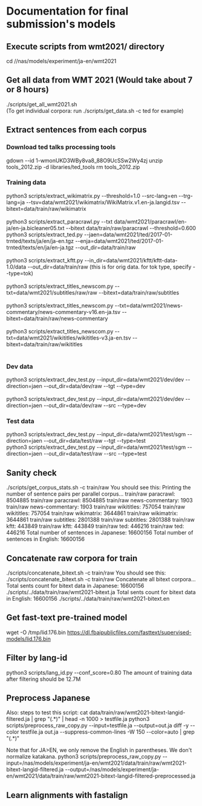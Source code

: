 # Documentation for final submission's models

## Execute scripts from wmt2021/ directory
cd //nas/models/experiment/ja-en/wmt2021

## Get all data from WMT 2021 (Would take about 7 or 8 hours)
./scripts/get_all_wmt2021.sh <br>
(To get individual corpora: run ./scripts/get_data.sh -c ted for example)

## Extract sentences from each corpus

### Download ted talks processing tools
gdown --id 1-wmonUKD3WBy8va8_88O9UcSSw2Wy4zj
unzip tools_2012.zip -d libraries/ted_tools
rm tools_2012.zip

### Training data
python3 scripts/extract_wikimatrix.py --threshold=1.0 --src-lang=en --trg-lang=ja --tsv=data/wmt2021/wikimatrix/WikiMatrix.v1.en-ja.langid.tsv --bitext=data/train/raw/wikimatrix<br>
<br>
python3 scripts/extract_paracrawl.py --txt data/wmt2021/paracrawl/en-ja/en-ja.bicleaner05.txt --bitext data/train/raw/paracrawl --threshold=0.600
<br>
python3 scripts/extract_ted.py --jaen=data/wmt2021/ted/2017-01-trnted/texts/ja/en/ja-en.tgz --enja=data/wmt2021/ted/2017-01-trnted/texts/en/ja/en-ja.tgz --out_dir=data/train/raw<br>
<br>
python3 scripts/extract_kftt.py --in_dir=data/wmt2021/kftt/kftt-data-1.0/data --out_dir=data/train/raw (this is for orig data. for tok type, specify --type=tok)<br>
<br>
python3 scripts/extract_titles_newscom.py --txt=data/wmt2021/subtitles/raw/raw --bitext=data/train/raw/subtitles<br>
<br>
python3 scripts/extract_titles_newscom.py --txt=data/wmt2021/news-commentary/news-commentary-v16.en-ja.tsv --bitext=data/train/raw/news-commentary<br>
<br>
python3 scripts/extract_titles_newscom.py --txt=data/wmt2021/wikititles/wikititles-v3.ja-en.tsv --bitext=data/train/raw/wikititles<br>
<br>
### Dev data
python3 scripts/extract_dev_test.py --input_dir=data/wmt2021/dev/dev --direction=jaen --out_dir=data/dev/raw --tgt --type=dev<br>
<br>python3 scripts/extract_dev_test.py --input_dir=data/wmt2021/dev/dev --direction=jaen --out_dir=data/dev/raw --src  --type=dev<br>
### Test data
python3 scripts/extract_dev_test.py --input_dir=data/wmt2021/test/sgm --direction=jaen --out_dir=data/test/raw --tgt --type=test<br>
python3 scripts/extract_dev_test.py --input_dir=data/wmt2021/test/sgm --direction=jaen --out_dir=data/test/raw --src --type=test<br>

## Sanity check
./scripts/get_corpus_stats.sh -c train/raw
You should see this:
Printing the number of sentence pairs per parallel corpus...
train/raw paracrawl: 8504885
train/raw paracrawl: 8504885
train/raw news-commentary: 1903
train/raw news-commentary: 1903
train/raw wikititles: 757054
train/raw wikititles: 757054
train/raw wikimatrix: 3644861
train/raw wikimatrix: 3644861
train/raw subtitles: 2801388
train/raw subtitles: 2801388
train/raw kftt: 443849
train/raw kftt: 443849
train/raw ted: 446216
train/raw ted: 446216
Total number of sentences in Japanese: 16600156
Total number of sentences in English: 16600156

## Concatenate raw corpora for train
./scripts/concatenate_bitext.sh -c train/raw
You should see this:
./scripts/concatenate_bitext.sh -c train/raw
Concatenate all bitext corpora...
Total sents count for bitext data in Japanese: 16600156 ./scripts/../data/train/raw/wmt2021-bitext.ja
Total sents count for bitext data in English: 16600156 ./scripts/../data/train/raw/wmt2021-bitext.en

## Get fast-text pre-trained model
wget -O /tmp/lid.176.bin https://dl.fbaipublicfiles.com/fasttext/supervised-models/lid.176.bin

## Filter by lang-id
python3 scripts/lang_id.py --conf_score=0.80
The amount of training data after filtering should be 12.7M

## Preprocess Japanese
Also: steps to test this script:
cat data/train/raw/wmt2021-bitext-langid-filtered.ja | grep "(.\*)" | head -n 1000 > testfile.ja
python3 scripts/preprocess_raw_copy.py --input=testfile.ja --output=out.ja
diff -y --color testfile.ja out.ja --suppress-common-lines -W 150 --color=auto | grep "(.\*)"

Note that for JA>EN, we only remove the English in parentheses. We don't normalize katakana.
python3 scripts/preprocess_raw_copy.py --input=/nas/models/experiment/ja-en/wmt2021/data/train/raw/wmt2021-bitext-langid-filtered.ja --output=/nas/models/experiment/ja-en/wmt2021/data/train/raw/wmt2021-bitext-langid-filtered-preprocessed.ja

## Learn alignments with fastalign
